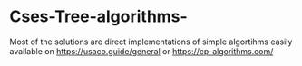 # Cses-Tree-algorithms-
Most of the solutions are direct implementations of simple algortihms easily available on https://usaco.guide/general or https://cp-algorithms.com/
